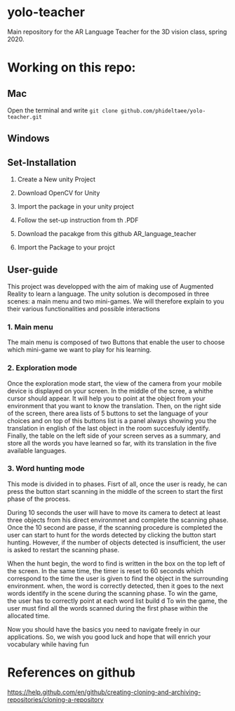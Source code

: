 # yolo-teacher
Main repository for the AR Language Teacher for the 3D vision class, spring 2020.


# Working on this repo:

## Mac
Open the terminal and write `git clone github.com/phideltaee/yolo-teacher.git`

## Windows 

## Set-Installation
1. Create a New unity Project 

2. Download OpenCV for Unity

3. Import the package in your unity project

4. Follow the set-up instruction from th .PDF

5. Download the pacakge from this github AR_language_teacher

6. Import the Package to your projct


## User-guide
This project was developped with the aim of making use of Augmented Reality to learn a language. 
The unity solution is decomposed in three scenes: a main menu and two mini-games.
We will therefore explain to you their various functionalities and possible interactions 

### 1. Main menu 
The main menu is composed of two Buttons that enable the user to choose which mini-game we want to play for his learning.

### 2. Exploration mode 
Once the exploration mode start, the view of the camera from your mobile device is displayed on your screen. 
In the middle of the scree, a whithe cursor should appear. It will help you to point at the object from your environment that you want to know the translation. 
Then, on the right side of the screen, there area lists of 5 buttons to set the language of your choices and on top of this buttons list is a panel always showing you the translation in english of the last object in the room succesfuly identify.  
Finally, the table on the left side of your screen serves as a summary, and store all the words you have learned so far, with its translation in the five available languages.  


### 3. Word hunting mode
This mode is divided in to phases.
Fisrt of all, once the user is ready, he can press the button start scanning in the middle of the screen to start the first phase of the process. 

During 10 seconds the user will have to move its camera to detect at least three objects from his direct environmnet and complete the scanning phase. Once the 10 second are passe, if the scanning procedure is completed the user can start to hunt for the words detected by clicking the button start hunting. However, if the number of objects detected is insufficient, the user is asked to restart the scanning phase. 

When the hunt begin, the word to find is written in the box on the top left of the screen. In the same time, the timer is reset to 60 seconds which correspond to the time the user is given to find the object in the surrounding environment. when, the word is correctly detected, then it goes to the next words identify in the scene during the scanning phase. To win the game, the user has to correctly point at each word list build d 
To win the game, the user must find all the words scanned during the first phase within the allocated time.

Now you should have the basics you need to navigate freely in our applications. 
So, we wish you good luck and hope that will enrich your vocabulary while having fun   




# References on github
https://help.github.com/en/github/creating-cloning-and-archiving-repositories/cloning-a-repository
